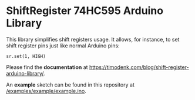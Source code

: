# ShiftRegister 74HC595 Arduino Library

This library simplifies shift registers usage. It allows, for instance, to set shift register pins just like normal Arduino pins: 
```
sr.set(1, HIGH)
```

Please find the **documentation** at https://timodenk.com/blog/shift-register-arduino-library/.

An **example** sketch can be found in this repository at [/examples/example/example.ino](https://github.com/Simsso/ShiftRegister74HC595/blob/master/examples/example/example.ino).
